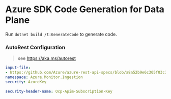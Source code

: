 # Azure SDK Code Generation for Data Plane

Run `dotnet build /t:GenerateCode` to generate code.

### AutoRest Configuration
> see https://aka.ms/autorest

``` yaml
input-file: 
- https://github.com/Azure/azure-rest-api-specs/blob/a8a52b9e6c305f03c3a4c5411d59fc4454b5b372/specification/monitor/data-plane/ingestion/preview/2021-11-01-preview/DataCollectionRules.json
namespace: Azure.Monitor.Ingestion
security: AzureKey
 
security-header-name: Ocp-Apim-Subscription-Key
```

